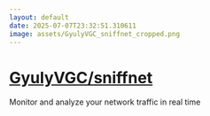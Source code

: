 ```yaml
---
layout: default
date: 2025-07-07T23:32:51.310611
image: assets/GyulyVGC_sniffnet_cropped.png
---
```


# [GyulyVGC/sniffnet](https://github.com/GyulyVGC/sniffnet)

Monitor and analyze your network traffic in real time
